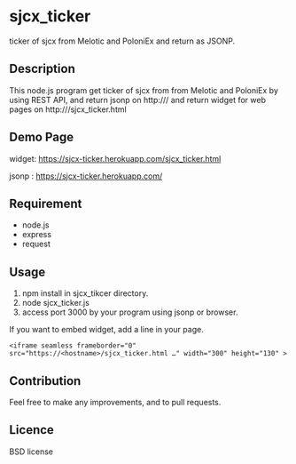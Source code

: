 sjcx_ticker
====

ticker of sjcx from Melotic and PoloniEx and return as JSONP.

## Description
This node.js program get ticker of sjcx from from Melotic and PoloniEx by using REST API,
and return jsonp on http://<hostname>/ and return widget for web pages on http://<hostname>/sjcx_ticker.html

## Demo Page
widget:  https://sjcx-ticker.herokuapp.com/sjcx_ticker.html

jsonp : https://sjcx-ticker.herokuapp.com/
  
  
## Requirement
* node.js
* express
* request

## Usage
1. npm install in sjcx_tikcer directory.
1. node sjcx_ticker.js
2. access port 3000 by your program using jsonp or browser.

If you want to embed widget, add a line in your page.
```
<iframe seamless frameborder="0" src="https://<hostname>/sjcx_ticker.html …" width="300" height="130" >
```

## Contribution
Feel free to make any improvements, and to pull requests. 

## Licence
BSD license

